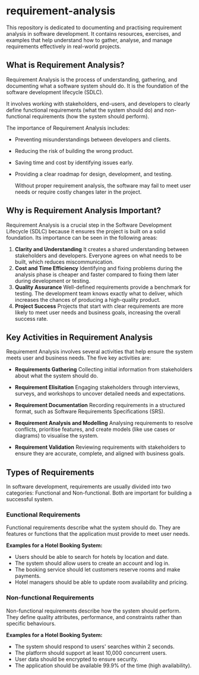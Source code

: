 # requirement-analysis

This repository is dedicated to documenting and practising requirement analysis in software development.
It contains resources, exercises, and examples that help understand how to gather, analyse, and manage requirements effectively in real-world projects.

## What is Requirement Analysis?

Requirement Analysis is the process of understanding, gathering, and documenting what a software system should do. It is the foundation of the software development lifecycle (SDLC).

It involves working with stakeholders, end-users, and developers to clearly define functional requirements (what the system should do) and non-functional requirements (how the system should perform).

The importance of Requirement Analysis includes:
- Preventing misunderstandings between developers and clients.
- Reducing the risk of building the wrong product.
- Saving time and cost by identifying issues early.
- Providing a clear roadmap for design, development, and testing.

  Without proper requirement analysis, the software may fail to meet user needs or require costly changes later in the project.
  
## Why is Requirement Analysis Important?

Requirement Analysis is a crucial step in the Software Development Lifecycle (SDLC) because it ensures the project is built on a solid foundation. Its importance can be seen in the following areas:
1. **Clarity and Understanding**
   It creates a shared understanding between stakeholders and developers. Everyone agrees on what needs to be built, which reduces miscommunication.
2. **Cost and Time Efficiency**
   Identifying and fixing problems during the analysis phase is cheaper and faster compared to fixing them later during development or testing.
3. **Quality Assurance**
   Well-defined requirements provide a benchmark for testing. The development team knows exactly what to deliver, which increases the chances of producing a high-quality product.
4. **Project Success**
   Projects that start with clear requirements are more likely to meet user needs and business goals, increasing the overall success rate.
   
## Key Activities in Requirement Analysis

Requirement Analysis involves several activities that help ensure the system meets user and business needs. The five key activities are:

- **Requirements Gathering**
  Collecting initial information from stakeholders about what the system should do.
  
- **Requirement Elisitation**
  Engaging stakeholders through interviews, surveys, and workshops to uncover detailed needs and expectations.
  
- **Requirement Documentation**
  Recording requirements in a structured format, such as Software Requirements Specifications (SRS).

- **Requirement Analysis and Modelling**
  Analysing requirements to resolve conflicts, prioritise features, and create models (like use cases or diagrams) to visualise the system.

- **Requirement Validation**
  Reviewing requirements with stakeholders to ensure they are accurate, complete, and aligned with business goals.
  
## Types of Requirements

In software development, requirements are usually divided into two categories: Functional and Non-functional. Both are important for building a successful system.

### Eunctional Requirements
Functional requirements describe what the system should do. They are features or functions that the application must provide to meet user needs.

**Examples for a Hotel Booking System:**
- Users should be able to search for hotels by location and date.
- The system should allow users to create an account and log in.
- The booking service should let customers reserve rooms and make payments.
- Hotel managers should be able to update room availability and pricing.

### Non-functional Requirements
Non-functional requirements describe how the system should perform. They define quality attributes, performance, and constraints rather than specific behaviours.

**Examples for a Hotel Booking System:**
- The system should respond to users' searches within 2 seconds.
- The platform should support at least 10,000 concurrent users.
- User data should be encrypted to ensure security.
- The application should be available 99.9% of the time (high availability).

